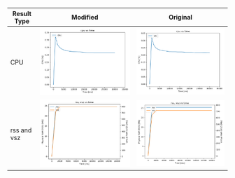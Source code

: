 


|Result Type| Modified | Original |
|-----------|-----------|-----------|
| CPU | ![](results-cpu-with690_1p_5s_10b_100hz_3exp_30dura_debugoff__time_cpu.png) | ![](results-cpu-no690_1p_5s_10b_100hz_3exp_30dura__time_cpu.png) |
| rss and vsz | ![](results-mem-with690_1p_1s_3exp_10dura__time_rss.vsz.png) | ![](results-mem-no690_1p_1s_3exp_10dura__time_rss.vsz.png) |
